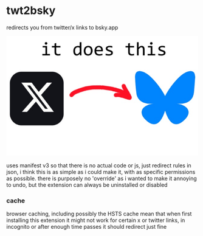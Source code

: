 # twt2bsky

redirects you from twitter/x links to bsky.app

![screenshot](screenshot.jpg)

uses manifest v3 so that there is no actual code or js, just redirect rules in json, i think this is
as simple as i could make it, with as specific permissions as possible. there is purposely no 'override'
as i wanted to make it annoying to undo, but the extension can always be uninstalled or disabled

### cache

browser caching, including possibly the HSTS cache mean that when first installing this extension it
might not work for certain x or twitter links, in incognito or after enough time passes it should
redirect just fine
